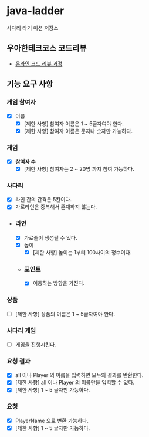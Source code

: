 # java-ladder

사다리 타기 미션 저장소

## 우아한테크코스 코드리뷰

- [온라인 코드 리뷰 과정](https://github.com/woowacourse/woowacourse-docs/blob/master/maincourse/README.md)

## 기능 요구 사항
### **게임 참여자**
  - [x] 이름
      - [x] [제한 사항] 참여자 이름은 1 ~ 5글자여야 한다.
      - [x] [제한 사항] 참여자 이름은 문자나 숫자만 가능하다.

### 게임 
  - [x] **참여자 수**
    - [x] [제한 사항] 참여자는 2 ~ 20명 까지 참여 가능하다.

### **사다리**
  - [x]  라인 간의 간격은 5칸이다.
  - [x]  가로라인은 중복해서 존재하지 않는다.
  
  - ### **라인**
    - [x] 가로줄이 생성될 수 있다.
    - [x] 높이
      - [x] [제한 사항] 높이는 1부터 100사이의 정수이다.
    - ### **포인트**
      - [x] 이동하는 방향을 가진다.

### **상품**
  - [ ] [제한 사항] 상품의 이름은 1 ~ 5글자여야 한다.

### **사다리 게임**
  - [ ] 게임을 진행시킨다.

### **요청 결과**
  - [x] all 이나 Player 의 이름을 입력하면 모두의 결과를 반환한다.
  - [x] [제한 사항] all 이나 Player 의 이름만을 입력할 수 있다.
  - [x] [제한 사항] 1 ~ 5 글자만 가능하다.

### **요청**
  - [x] PlayerName 으로 변환 가능하다.
  - [x] [제한 사항] 1 ~ 5 글자만 가능하다.